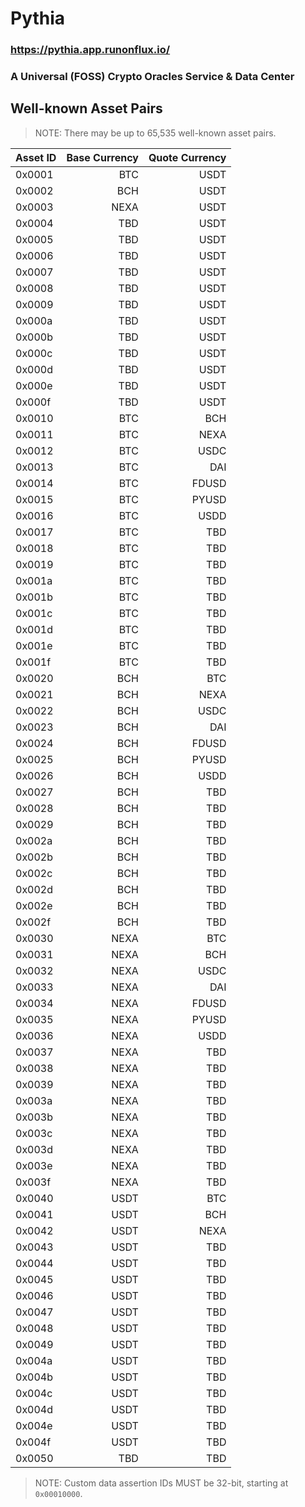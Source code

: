 # Pythia

### https://pythia.app.runonflux.io/

### A Universal (FOSS) Crypto Oracles Service & Data Center

## Well-known Asset Pairs
> NOTE: There may be up to 65,535 well-known asset pairs.

| Asset ID | Base Currency | Quote Currency |
|:---|---:|---:|
| 0x0001 | BTC | USDT |
| 0x0002 | BCH | USDT |
| 0x0003 | NEXA | USDT |
| 0x0004 | TBD | USDT |
| 0x0005 | TBD | USDT |
| 0x0006 | TBD | USDT |
| 0x0007 | TBD | USDT |
| 0x0008 | TBD | USDT |
| 0x0009 | TBD | USDT |
| 0x000a | TBD | USDT |
| 0x000b | TBD | USDT |
| 0x000c | TBD | USDT |
| 0x000d | TBD | USDT |
| 0x000e | TBD | USDT |
| 0x000f | TBD | USDT |
| 0x0010 | BTC | BCH |
| 0x0011 | BTC | NEXA |
| 0x0012 | BTC | USDC |
| 0x0013 | BTC | DAI |
| 0x0014 | BTC | FDUSD |
| 0x0015 | BTC | PYUSD |
| 0x0016 | BTC | USDD |
| 0x0017 | BTC | TBD |
| 0x0018 | BTC | TBD |
| 0x0019 | BTC | TBD |
| 0x001a | BTC | TBD |
| 0x001b | BTC | TBD |
| 0x001c | BTC | TBD |
| 0x001d | BTC | TBD |
| 0x001e | BTC | TBD |
| 0x001f | BTC | TBD |
| 0x0020 | BCH | BTC |
| 0x0021 | BCH | NEXA |
| 0x0022 | BCH | USDC |
| 0x0023 | BCH | DAI |
| 0x0024 | BCH | FDUSD |
| 0x0025 | BCH | PYUSD |
| 0x0026 | BCH | USDD |
| 0x0027 | BCH | TBD |
| 0x0028 | BCH | TBD |
| 0x0029 | BCH | TBD |
| 0x002a | BCH | TBD |
| 0x002b | BCH | TBD |
| 0x002c | BCH | TBD |
| 0x002d | BCH | TBD |
| 0x002e | BCH | TBD |
| 0x002f | BCH | TBD |
| 0x0030 | NEXA | BTC |
| 0x0031 | NEXA | BCH |
| 0x0032 | NEXA | USDC |
| 0x0033 | NEXA | DAI |
| 0x0034 | NEXA | FDUSD |
| 0x0035 | NEXA | PYUSD |
| 0x0036 | NEXA | USDD |
| 0x0037 | NEXA | TBD |
| 0x0038 | NEXA | TBD |
| 0x0039 | NEXA | TBD |
| 0x003a | NEXA | TBD |
| 0x003b | NEXA | TBD |
| 0x003c | NEXA | TBD |
| 0x003d | NEXA | TBD |
| 0x003e | NEXA | TBD |
| 0x003f | NEXA | TBD |
| 0x0040 | USDT | BTC |
| 0x0041 | USDT | BCH |
| 0x0042 | USDT | NEXA |
| 0x0043 | USDT | TBD |
| 0x0044 | USDT | TBD |
| 0x0045 | USDT | TBD |
| 0x0046 | USDT | TBD |
| 0x0047 | USDT | TBD |
| 0x0048 | USDT | TBD |
| 0x0049 | USDT | TBD |
| 0x004a | USDT | TBD |
| 0x004b | USDT | TBD |
| 0x004c | USDT | TBD |
| 0x004d | USDT | TBD |
| 0x004e | USDT | TBD |
| 0x004f | USDT | TBD |
| 0x0050 | TBD | TBD |

> NOTE: Custom data assertion IDs MUST be 32-bit, starting at `0x00010000`.
